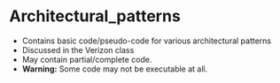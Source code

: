 # Architectural_patterns
* Contains basic code/pseudo-code for various architectural patterns
* Discussed in the Verizon class
* May contain partial/complete code.
* **Warning:** Some code may not be executable at all.

